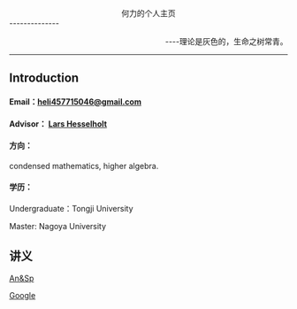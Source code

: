 <center>何力的个人主页</center>
--------------

<p align="right">----理论是灰色的，生命之树常青。</p>


---

## Introduction

#### Email：[heli457715046@gmail.com](heli457715046@gmail.com)

#### Advisor： [Lars Hesselholt](https://www.math.nagoya-u.ac.jp/~larsh/)

#### 方向：
condensed mathematics, higher algebra.

#### 学历：
Undergraduate：Tongji University

Master: Nagoya University





## 讲义
[An&Sp](/An&Sp.pdf)

[Google](http://www.google.com/)
